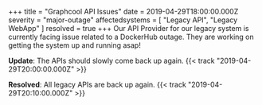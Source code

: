+++
title = "Graphcool API Issues"
date = 2019-04-29T18:00:00.000Z
severity = "major-outage"
affectedsystems = [
  "Legacy API",
  "Legacy WebApp"
]
resolved = true
+++
Our API Provider for our legacy system is currently facing issue related to a DockerHub outage. They are working on getting the system up and running asap!

**Update**: The APIs should slowly come back up again. {{< track "2019-04-29T20:00:00.000Z" >}}

**Resolved**: All legacy APIs are back up again. {{< track "2019-04-29T20:10:00.000Z" >}}
